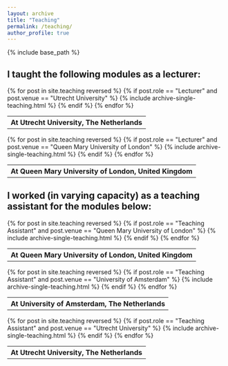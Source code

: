 ```yaml
---
layout: archive
title: "Teaching"
permalink: /teaching/
author_profile: true
---
```


{% include base_path %}

I taught the following modules as a lecturer:
------

<table>
<tr>
  <th class="venue" colspan="2">At Utrecht University, The Netherlands</th>
</tr>
{% for post in site.teaching reversed %}
  {% if post.role == "Lecturer" and post.venue == "Utrecht University" %}
    {% include archive-single-teaching.html %}
  {% endif %}
{% endfor %}
</table>


<table>
<tr>
  <th class="venue" colspan="2">At Queen Mary University of London, United Kingdom</th>
</tr>
{% for post in site.teaching reversed %}
  {% if post.role == "Lecturer" and post.venue == "Queen Mary University of London" %}
    {% include archive-single-teaching.html %}
  {% endif %}
{% endfor %}
</table>

I worked (in varying capacity) as a teaching assistant for the modules below:
------
<table>
<tr>
  <th class="venue" colspan="2">At Queen Mary University of London, United Kingdom</th>
</tr>
{% for post in site.teaching reversed %}
  {% if post.role == "Teaching Assistant" and post.venue == "Queen Mary University of London" %}
    {% include archive-single-teaching.html %}
  {% endif %}
{% endfor %}
</table>

<table>
<tr>
  <th class="venue" colspan="2">At University of Amsterdam, The Netherlands</th>
</tr>
{% for post in site.teaching reversed %}
  {% if post.role == "Teaching Assistant" and post.venue == "University of Amsterdam" %}
    {% include archive-single-teaching.html %}
  {% endif %}
{% endfor %}
</table>

<table>
<tr>
  <th class="venue" colspan="2">At Utrecht University, The Netherlands</th>
</tr>
{% for post in site.teaching reversed %}
  {% if post.role == "Teaching Assistant" and post.venue == "Utrecht University" %}
    {% include archive-single-teaching.html %}
  {% endif %}
{% endfor %}
</table>
